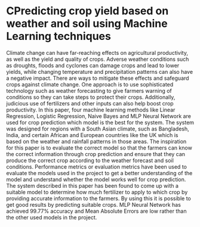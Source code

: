 # CPredicting crop yield based on weather and soil using Machine Learning techniques

Climate change can have far-reaching effects on agricultural productivity, as well as the yield and quality of crops. Adverse weather conditions such as droughts, floods and cyclones can damage crops and lead to lower yields, while changing temperature and precipitation patterns can also have a negative impact. There are ways to mitigate these effects and safeguard crops against climate change. One approach is to use sophisticated technology such as weather forecasting to give farmers warning of conditions so they can take steps to protect their crops. Additionally, judicious use of fertilizers and other inputs can also help boost crop productivity. In this paper, four machine learning methods like Linear Regression, Logistic Regression, Naive Bayes and MLP Neural Network are used for crop prediction which model is the best for the system. The system was designed for regions with a South Asian climate, such as Bangladesh, India, and certain African and European countries like the UK which is based on the weather and rainfall patterns in those areas. The inspiration for this paper is to evaluate the correct model so that the farmers can know the correct information through crop prediction and ensure that they can produce the correct crop according to the weather forecast and soil conditions. Performance metrics or evaluation metrics have been used to evaluate the models used in the project to get a better understanding of the model and understand whether the model works well for crop prediction. The system described in this paper has been found to come up with a suitable model to determine how much fertilizer to apply to which crop by providing accurate information to the farmers. By using this it is possible to get good results by predicting suitable crops. MLP Neural Network has achieved 99.77% accuracy and Mean Absolute Errors are low rather than the other used models in the project.
